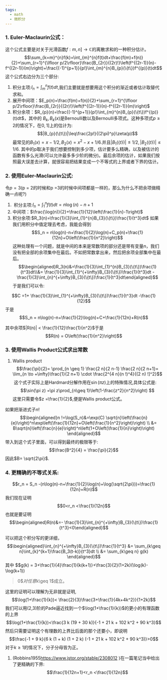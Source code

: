 ```yaml
---
tags:
  - math
  - 微积分
---
```


### 1. Euler-Maclaurin公式：
这个公式主要是对关于光滑函数$f:m,n]\to\mathbb{C}$的离散求和的一种积分估计。
$$\sum_{k=m}^{n}f(k)=\int_{m}^{n}f(t)dt+\frac{f(m)+f(n)}{2}+\sum_{r=1}^{\lfloor
p/2\rfloor}\frac{B_{2r}}{(2r)!}\left(f^{(2r-1)}(n)-f^{(2r-1)}(m)\right)+\frac{(-1)^{p+1}}{p!}\int_{m}^{n}B_{p}(\{t\})f^{(p)}(t)dt$$这个公式右边分为三个部分:

1.  积分主项:$I_n=\int_{m}^{n}f(t)dt$,我们主要就是想要用这个积分的渐近或者估计取替代求和。
2.  展开中间项：$E_p(n)=\frac{f(m)+f(n)}{2}+\sum_{r=1}^{\lfloor p/2\rfloor}\frac{B_{2r}}{(2r)!}\left(f^{(2r-1)}(n)-f^{(2r-1)}(m)\right)$
3.  积分余项：$R_{p}(n)=\frac{(-1)^{p+1}}{p!}\int_{m}^{n}B_{p}(\{t\})f^{(p)}(t)dt$，其中的
    $B_k,B_k(x)$是Bernoulli数以及Bernoulli多项式。这种多项式$p\geq2$的情况下，在$0,1]$上的估计为:
    $$|B_{p}(\{t\})|\leq\frac{2p!}{(2\pi)^p}\zeta(p)$$最常见的$B_1(x)=x-1/2,B_2(x)=x^2-x+1/6$.并且$|B_{1}(\{t\})|\leq 1/2,|B_{2}(\{t\})|\leq 1/6$.
其中的p取决于我们想要控制到多少项，估计要多么精确，以及被估计的函数有多么光滑(可以允许最多多少阶的微分)。最后余项的估计，如果我们按照最大误差去计算，就很容易把结果变成一个不等式的上界或者下界的估计。
### 2. 使用Euler-Maclaurin公式:
令$p=3$(p = 2的时候和p
=3的时候中间项都是一样的，那么为什么不把余项做精确一点呢?)
1.   积分主项:$I_n =\int_{1}^nf(t)dt = n\log(n)-n+1$
2.  中间项：$\frac{\log(n)}{2}+\frac{1}{12}\left(\frac{1}{n}-1\right)$
3.  积分余项:$R_3(n)=\frac{1}{3}\int_{1}^{n}B_{3}(\{t\})\frac{1}{t^3}dt$
如果我们用积分中值定理去考虑，我能会得到
$$S_n =
n\log(n)-n+\frac{1}{2}\log(n)+C_p(n)+\frac{1}{12n}+O\left(\frac{1}{n^2}\right)$$这种处理有一个问题，就是中间的本来是常数项的部分还是带有变量$n$，我们没有把全部的余项集中在最后。不如把常数拿出来，然后把余项全部集中在最后。
$$\begin{aligned}R_3(n)&=\frac{1}{3}\int_{1}^{n}B_{3}(\{t\})\frac{1}{t^3}dt\\&=
\frac{1}{3}\int_{1}^{+\infty}B_{3}(\{t\})\frac{1}{t^3}dt -
\frac{1}{3}\int_{n}^{+\infty}B_{3}(\{t\})\frac{1}{t^3}dt\end{aligned}$$于是我们可以令:

$$C =1+
\frac{1}{3}\int_{1}^{+\infty}B_{3}(\{t\})\frac{1}{t^3}dt
-\frac{1}{12}$$
于是
$$S_n = n\log(n)-n+\frac{1}{2}\log(n)+C+\frac{1}{12n}+R(n)$$



其中余项$|R(n)| < \frac{1}{12}\frac{1}{n^2}$于是
$$R(n) = O\left(\frac{1}{n^2}\right)$$

### 3. 使用Wallis Product公式求出常数

1.  Wallis product$$\frac{\pi}{2}= \prod_{n \geq 1} \frac{2 n}{2 n-1}
    \frac{2 n}{2 n+1}= \lim_{n \to +\infty}\frac{1}{2 n+1} \cdot
    \frac{2^{4 n}(n !)^4}{(2 n)
    !]^2}$$ 这个式子实际上是Hardmard分解作用在$\sin(\pi z)$上的特殊情况,具体公式是: $$\sin(\pi z) =\pi z\prod_{n\geq 1}\left(1-\frac{z^2}{n^2}\right) $$
    这里只需要令$z =\frac{1}{2}$,便是Wallis product公式。


如果把渐进式子$n!$
$$\begin{aligned}n !=\log(S_n)&=\exp(C)
\sqrt{n}\left(\frac{n}{e}\right)^n\exp\left(\frac{1}{12n}+O\left(\frac{1}{n^2}\right)\right)
\\ &=
B\sqrt{n}\left(\frac{n}{e}\right)^n\left(1+O\left(\frac{1}{n}\right)\right)
\end{aligned}$$
带入到这个式子里面，可以得到最终的极限等于:
$$\frac{B^2}{4} = \frac{\pi}{2}$$
因此$B= \sqrt{2\pi}$.

### 4. 更精确的不等式关系:

$$r_n = S_n
-(n\log(n)-n+\frac{1}{2}\log(n)+\log(\sqrt{2\pi}))=\frac{1}{12n}+R(n)$$
我们现在证明
$$0<r_n <\frac{1}{12n}$$
也就是要证明
$$\begin{aligned}R(n)&=-
\frac{1}{3}\int_{n}^{+\infty}B_{3}(\{t\})\frac{1}{t^3}<0\end{aligned}$$

可以把这个积分写的更详细，
$$\begin{aligned}\int_{n}^{+\infty}B_{3}(\{t\})\frac{1}{t^3}
&= \sum_{k\geq n}\int_{k}^{k+1}\frac{B_3(t-k)}{t^3}dt \\ &=
\sum_{k\geq n} g(k) \end{aligned}$$其中
$$g(k) =
3+\frac{1}{4}\frac{1}{k(k+1)}+\frac{3}{2}(1+2k)(\log(k)-\log(k+1))
>0$$对任意$k\geq 1$成立。

这里的证明可以理解为无非就是证明,$$\log(1+\frac{1}{k})<
\frac{2}{3}\frac{3+\frac{1}{4k+4k^2}}{1+2k}$$我们可以用(2,3)阶的Pade逼近找到一个$\log(1+\frac{1}{k})$的更小的有理函数的上界$$\log(1+\frac{1}{k})<\frac{3
k (19 + 30 k)}{-1 + 21 k + 102 k^2 + 90
k^3}$$然后只需要证明这个有理数的上界比后面的那个还要小，即说明$$\frac{-1 +
9 k}{6 k (1 + k) (1 + 2 k) (-1 + 21 k + 102 k^2 + 90
k^3)}>0$$对于$k\geq 1$的情况下，分子分母皆为正。

1.  (Robbins1955<https://www.jstor.org/stable/2308012> )在一篇笔记当中给出了更精确的下界:$$\frac{1}{12n+1}<r_n
    <\frac{1}{12n}$$


